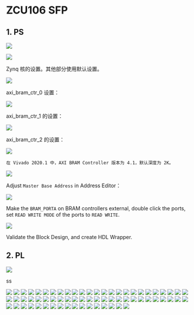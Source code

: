 # ZCU106 SFP

## 1. PS 

![](20181111145343867.PNG)

![](00.block-design.png)

Zynq 核的设置。其他部分使用默认设置。

![](20181111145336258.PNG)

axi_bram_ctr_0 设置：

![](20181111145336294.PNG)

axi_bram_ctr_1 的设置：

![](20181111145336337.PNG)

axi_bram_ctr_2 的设置：

![](20181111145336339.PNG)

    在 Vivado 2020.1 中，AXI BRAM Controller 版本为 4.1，默认深度为 2K。

![](01.axi-bram-ctrlr.png)

Adjust `Master Base Address` in Address Editor：

![](02.addr-map.png)

Make the `BRAM_PORTA` on BRAM controllers external, double click the ports, set `READ WRITE MODE` of the ports to `READ WRITE`.

![](03.bram-ctrlr-port.png)

Validate the Block Design, and create HDL Wrapper.


## 2. PL

![](20181111145459814.PNG)

ss

![](20181111145346636.PNG)
![](20181111145347106.PNG)
![](20181111145347572.PNG)
![](20181111145435287.PNG)
![](2018111114543687.PNG)
![](20181111145348891.PNG)
![](20181111145336458.PNG)
![](20181111145437661.PNG)
![](20181111145336179.PNG)
![](20181111145438456.PNG)
![](20181111145349924.PNG)
![](20181111145350981.PNG)
![](20181111145351543.PNG)
![](2018111114535282.PNG)
![](20181111145442967.PNG)
![](20181111145352836.PNG)
![](20181111145353440.PNG)
![](20181111145336693.PNG)
![](2018111114535499.PNG)
![](20181111145354921.PNG)
![](20181111145446756.PNG)
![](20181111145356261.PNG)
![](20181111145356954.PNG)
![](20181111145357712.PNG)
![](20181111145358490.PNG)
![](20181111145359289.PNG)
![](20181111145400125.PNG)
![](201811111453377.PNG)
![](2018111114540110.PNG)
![](20181111145337165.PNG)
![](20181111145402661.PNG)
![](20181111145337287.PNG)
![](20181111145337429.PNG)
![](2018111114540681.PNG)
![](20181111145406872.PNG)
![](20181111145337656.PNG)
![](20181111145337805.PNG)
![](20181111145337996.PNG)
![](20181111145338167.PNG)
![](20181111145338368.PNG)
![](20181111145338581.PNG)
![](20181111145338815.PNG)
![](2018111114533965.PNG)
![](20181111145339350.PNG)
![](20181111145414754.PNG)
![](20181111145415491.PNG)
![](20181111145339728.PNG)
![](20181111145339991.PNG)
![](20181111145340277.PNG)
![](20181111145340590.PNG)
![](20181111145340897.PNG)
![](he1811111453362.PNG)
![](20181111145419946.PNG)
![](20181111145420653.PNG)
![](20181111145341396.PNG)
![](20181111145422191.PNG)
![](20181111145341833.PNG)
![](20181111145423616.PNG)
![](20181111145424422.PNG)
![](20181111145342390.PNG)
![](20181111145342746.PNG)
![](20181111145457904.PNG)
![](20181111145427953.PNG)
![](20181111145428740.PNG)
![](20181111145429520.PNG)
![](20181111145501675.PNG)
![](20181111145430536.PNG)
